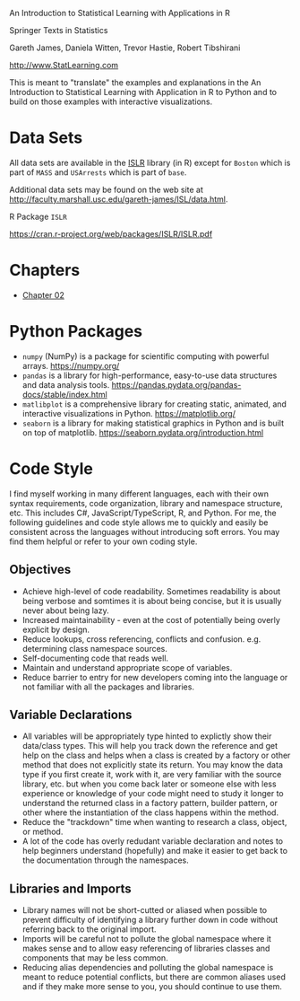 An Introduction to Statistical Learning with Applications in R

Springer Texts in Statistics 

Gareth James, Daniela Witten, Trevor Hastie, Robert Tibshirani

http://www.StatLearning.com


This is meant to "translate" the examples and explanations in the An Introduction to Statistical Learning with Application in R to Python and to build on those examples with interactive visualizations. 


# Data Sets

All data sets are available in the <a href="https://cran.r-project.org/web/packages/ISLR/ISLR.pdf">ISLR</a> library (in R) except for `Boston` which is part of `MASS` and `USArrests` which is part of `base`. 

Additional data sets may be found on the web site at http://faculty.marshall.usc.edu/gareth-james/ISL/data.html.

R Package `ISLR`

https://cran.r-project.org/web/packages/ISLR/ISLR.pdf


# Chapters 

* <a href="chapter-02/index.md">Chapter 02</a>


# Python Packages 

* `numpy` (NumPy) is a package for scientific computing with powerful arrays. https://numpy.org/
* `pandas` is a library for high-performance, easy-to-use data structures and data analysis tools. https://pandas.pydata.org/pandas-docs/stable/index.html
* `matlibplot` is a comprehensive library for creating static, animated, and interactive visualizations in Python. https://matplotlib.org/
* `seaborn` is a library for making statistical graphics in Python and is built on top of matplotlib. https://seaborn.pydata.org/introduction.html


# Code Style 

I find myself working in many different languages, each with their own syntax requirements, code organization, library and namespace structure, etc. This includes C#, JavaScript/TypeScript, R, and Python. For me, the following guidelines and code style allows me to quickly and easily be consistent across the languages without introducing soft errors. You may find them helpful or refer to your own coding style. 


## Objectives
* Achieve high-level of code readability. Sometimes readability is about being verbose and somtimes it is about being concise, but it is usually never about being lazy. 
* Increased maintainability - even at the cost of potentially being overly explicit by design.
* Reduce lookups, cross referencing, conflicts and confusion. e.g. determining class namespace sources.
* Self-documenting code that reads well. 
* Maintain and understand appropriate scope of variables. 
* Reduce barrier to entry for new developers coming into the language or not familiar with all the packages and libraries. 

## Variable Declarations 
* All variables will be appropriately type hinted to explictly show their data/class types. This will help you track down the reference and get help on the class and helps when a class is created by a factory or other method that does not explicitly state its return. You may know the data type if you first create it, work with it, are very familiar with the source library, etc. but when you come back later or someone else with less experience or knowledge of your code might need to study it longer to understand the returned class in a factory pattern, builder pattern, or other where the instantiation of the class happens within the method. 
* Reduce the "trackdown" time when wanting to research a class, object, or method. 
* A lot of the code has overly redudant variable declaration and notes to help beginners understand (hopefully) and make it easier to get back to the documentation through the namespaces.


## Libraries and Imports 
* Library names will not be short-cutted or aliased when possible to prevent difficulty of identifying a library further down in code without referring back to the original import. 
* Imports will be careful not to pollute the global namespace where it makes sense and to allow easy referencing of libraries classes and components that may be less common. 
* Reducing alias dependencies and polluting the global namespace is meant to reduce potential conflicts, but there are common aliases used and if they make more sense to you, you should continue to use them. 